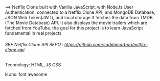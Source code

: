  ==> Netflix Clone built with Vanilla JavaScript, with NodeJs User Authentication, connected to a Netflix Clone API, and MongoDB Database, JSON Web Token(JWT), and local storage It fetches the data from TMDB (The Movie Database) API. It also displays the movie trailers which are fetched from YouTube.
the goal for this project is to learn JavaScript fundamental in real projects


###### SEE Netflix Clone API REPO :  https://github.com/saddamarbaa/netflix-clone-api

Technology: HTML, JS CSS

Icons: font awesome
